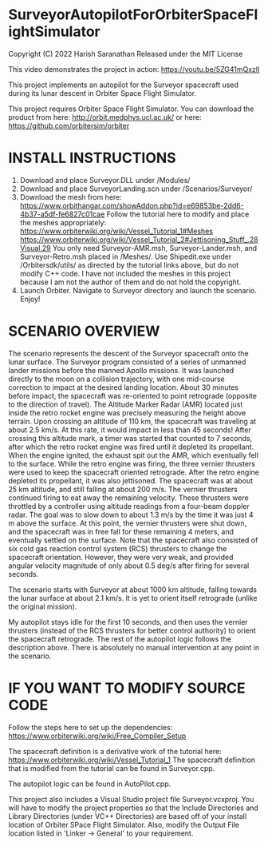 # SurveyorAutopilotForOrbiterSpaceFlightSimulator

Copyright (C) 2022 Harish Saranathan
Released under the MIT License

This video demonstrates the project in action: https://youtu.be/5ZG41mQxzlI

This project implements an autopilot for the Surveyor spacecraft used during its lunar descent in Orbiter Space Flight Simulator.

This project requires Orbiter Space Flight Simulator. You can download the product from here:
http://orbit.medphys.ucl.ac.uk/
or here:
https://github.com/orbitersim/orbiter


# INSTALL INSTRUCTIONS

1) Download and place Surveyor.DLL under <OrbiterRoot>/Modules/
2) Download and place SurveyorLanding.scn under <OrbiterRoot>/Scenarios/Surveyor/
3) Download the mesh from here: https://www.orbithangar.com/showAddon.php?id=e69853be-2dd6-4b37-a5df-fe6827c01cae
  Follow the tutorial here to modify and place the meshes appropriately:
  https://www.orbiterwiki.org/wiki/Vessel_Tutorial_1#Meshes
  https://www.orbiterwiki.org/wiki/Vessel_Tutorial_2#Jettisoning_Stuff_.28Visual.29
  You only need Surveyor-AMR.msh, Surveyor-Lander.msh, and Surveyor-Retro.msh placed in <OrbiterRoot>/Meshes/. Use Shipedit.exe
  under <OrbiterRoot>/Orbitersdk/utils/ as directed by the tutorial links above, but do not modify C++ code.
  I have not included the meshes in this project because I am not the author of them and do not hold the copyright.
4) Launch Orbiter. Navigate to Surveyor directory and launch the scenario. Enjoy!


# SCENARIO OVERVIEW
  
The scenario represents the descent of the Surveyor spacecraft onto the lunar surface.
The Surveyor program consisted of a series of unmanned lander missions before the manned Apollo missions. It was launched directly to
the moon on a collision trajectory, with one mid-course correction to impact at the desired landing location. About 30 minutes before
impact, the spacecraft was re-oriented to point retrograde (opposite to the direction of travel). The Altitude Marker Radar (AMR)
located just inside the retro rocket engine was precisely measuring the height above terrain. Upon crossing an altitude of 110 km, 
the spacecraft was traveling at about 2.5 km/s. At this rate, it would impact in less than 45 seconds! After crossing this altitude
mark, a timer was started that counted to 7 seconds, after which the retro rocket engine was fired until it depleted its propellant.
When the engine ignited, the exhaust spit out the AMR, which eventually fell to the surface. While the retro engine was firing, the
three vernier thrusters were used to keep the spacecraft oriented retrograde. After the retro engine depleted its propellant, it was
also jettisoned. The spacecraft was at about 25 km altitude, and still falling at about 200 m/s. The vernier thrusters continued firing
to eat away the remaining velocity. These thrusters were throttled by a controller using altitude readings from a four-beam doppler radar.
The goal was to slow down to about 1.3 m/s by the time it was just 4 m above the surface. At this point, the vernier thrusters were shut
down, and the spacecraft was in free fall for these remaining 4 meters, and eventually settled on the surface.
Note that the spacecraft also consisted of six cold gas reaction control system (RCS) thrusters to change the spacecraft orientation.
However, they were very weak, and provided angular velocity magnitude of only about 0.5 deg/s after firing for several seconds.

The scenario starts with Surveyor at about 1000 km altitude, falling towards the lunar surface at about 2.1 km/s. It is yet to orient
itself retrograde (unlike the original mission).

My autopilot stays idle for the first 10 seconds, and then uses the vernier thrusters (instead of the RCS thrusters for better control
authority) to orient the spacecraft retrograde. The rest of the autopilot logic follows the description above. There is absolutely no
manual intervention at any point in the scenario.
  

# IF YOU WANT TO MODIFY SOURCE CODE

Follow the steps here to set up the dependencies:
https://www.orbiterwiki.org/wiki/Free_Compiler_Setup

The spacecraft definition is a derivative work of the tutorial here:
https://www.orbiterwiki.org/wiki/Vessel_Tutorial_1
The spacecraft definition that is modified from the tutorial can be found in Surveyor.cpp.

The autopilot logic can be found in AutoPilot.cpp.

This project also includes a Visual Studio project file Surveyor.vcxproj. You will have to modify the project properties so that the 
Include Directories and Library Directories (under VC++ Directories) are based off of your install location of Orbiter SPace Flight Simulator.
Also, modify the Output File location listed in 'Linker -> General' to your requirement.




